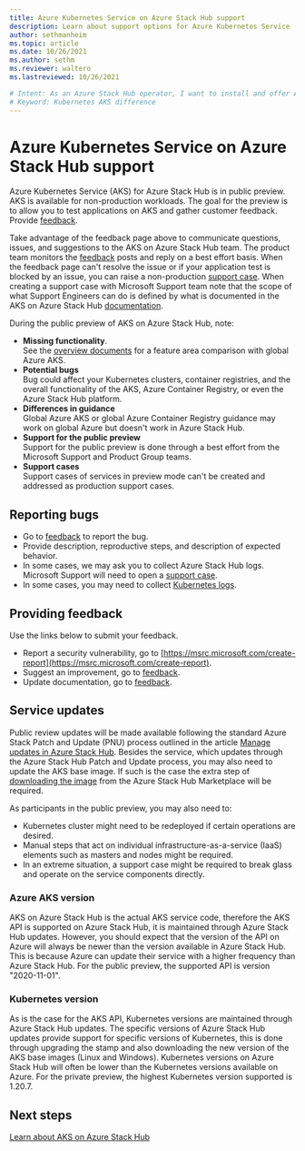 ```yaml
---
title: Azure Kubernetes Service on Azure Stack Hub support
description: Learn about support options for Azure Kubernetes Service (ASK) on Azure Stack Hub.
author: sethmanheim
ms.topic: article
ms.date: 10/26/2021
ms.author: sethm
ms.reviewer: waltero
ms.lastreviewed: 10/26/2021

# Intent: As an Azure Stack Hub operator, I want to install and offer Azure Kubernetes Service on Azure Stack Hub so my supported user can offer containerized solutions.
# Keyword: Kubernetes AKS difference
---
```


# Azure Kubernetes Service on Azure Stack Hub support

Azure Kubernetes Service (AKS) for Azure Stack Hub is in public preview. AKS is available for non-production workloads. The goal for the preview is to allow you to test applications on AKS and gather customer feedback. Provide [feedback](https://aka.ms/aks-ash-feedback).

Take advantage of the feedback page above to communicate questions, issues, and suggestions to the AKS on Azure Stack Hub team. The product team monitors the [feedback](https://aka.ms/aks-ash-feedback) posts and reply on a best effort basis. When the feedback page can't resolve the issue or if your application test is blocked by an issue, you can raise a non-production [support case](../operator/azure-stack-help-and-support-overview.md). When creating a support case with Microsoft Support team note that the scope of what Support Engineers can do is defined by what is documented in the AKS on Azure Stack Hub [documentation](aks-overview.md).

During the public preview of AKS on Azure Stack Hub, note:

 - **Missing functionality**.  
   See the [overview documents](aks-overview.md) for a feature area comparison with global Azure AKS.
 - **Potential bugs**  
   Bug could affect your Kubernetes clusters, container registries, and the overall functionality of the AKS, Azure Container Registry, or even the Azure Stack Hub platform.
 - **Differences in guidance**  
   Global Azure AKS or global Azure Container Registry guidance may work on global Azure but doesn't work in Azure Stack Hub.
 - **Support for the public preview**  
   Support for the public preview is done through a best effort from the Microsoft Support and Product Group teams.
 - **Support cases**  
   Support cases of services in preview mode can't be created and addressed as production support cases.

## Reporting bugs

 - Go to [feedback](https://aka.ms/aks-ash-feedback) to report the bug.
 - Provide description, reproductive steps, and description of expected behavior.
 - In some cases, we may ask you to collect Azure Stack Hub logs. Microsoft Support will need to open a [support case](../operator/azure-stack-help-and-support-overview.md).
 - In some cases, you may need to collect [Kubernetes logs](aks-troubleshoot.md).

## Providing feedback

Use the links below to submit your feedback.

 - Report a security vulnerability, go to [https://msrc.microsoft.com/create-report](https://msrc.microsoft.com/create-report).
 - Suggest an improvement, go to [feedback](https://aka.ms/aks-ash-feedback).
 - Update documentation, go to [feedback](https://aka.ms/aks-ash-feedback).

## Service updates

Public review updates will be made available following the standard Azure Stack Patch and Update (PNU) process outlined in the article [Manage updates in Azure Stack Hub](../operator/azure-stack-updates.md). Besides the service, which updates through the Azure Stack Hub Patch and Update process, you may also need to update the AKS base image. If such is the case the extra step of [downloading the image](../operator/azure-stack-download-azure-marketplace-item.md) from the Azure Stack Hub Marketplace will be required.

As participants in the public preview, you may also need to:

 - Kubernetes cluster might need to be redeployed if certain operations are desired.
 - Manual steps that act on individual infrastructure-as-a-service (IaaS) elements such as masters and nodes might be required.
 - In an extreme situation, a support case might be required to break glass and operate on the service components directly.

### Azure AKS version

 AKS on Azure Stack Hub is the actual AKS service code, therefore the AKS API is supported on Azure Stack Hub, it is maintained through Azure Stack Hub updates. However, you should expect that the version of the API on Azure will always be newer than the version available in Azure Stack Hub. This is because Azure can update their service with a higher frequency than Azure Stack Hub. For the public preview, the supported API is version "2020-11-01".

### Kubernetes version

As is the case for the AKS API, Kubernetes versions are maintained through Azure Stack Hub updates. The specific versions of Azure Stack Hub updates provide support for specific versions of Kubernetes, this is done through upgrading the stamp and also downloading the new version of the AKS base images (Linux and Windows). Kubernetes versions on Azure Stack Hub will often be lower than the Kubernetes versions available on Azure. For the private preview, the highest Kubernetes version supported is 1.20.7.

## Next steps

[Learn about AKS on Azure Stack Hub](aks-overview.md)
